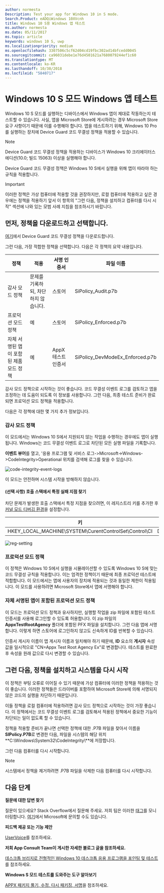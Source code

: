 ```yaml
---
author: normesta
Description: Test your app for Windows 10 in S mode.
Search.Product: eADQiWindows 10XVcnh
title: Windows 10 S용 Windows 앱 테스트
ms.author: normesta
ms.date: 05/11/2017
ms.topic: article
keywords: windows 10 S, uwp
ms.localizationpriority: medium
ms.openlocfilehash: 3307506c5cf62d04cd19fbc302ad14bfcedd0045
ms.sourcegitcommit: ca96031debe1e76d4501621a7680079244ef1c60
ms.translationtype: MT
ms.contentlocale: ko-KR
ms.lasthandoff: 10/30/2018
ms.locfileid: "5840717"
---
```

# <a name="test-your-windows-app-for-windows-10-in-s-mode"></a>Windows 10 S 모드 Windows 앱 테스트

Windows 10 S 모드를 실행하는 디바이스에서 Windows 앱이 제대로 작동하는지 테스트할 수 있습니다. 사실, 앱을 Microsoft Store에 게시하려는 경우 Microsoft Store 요구 사항이기 때문에 이를 수행해야 합니다. 앱을 테스트하기 위해, Windows 10 Pro를 실행하는 장치에 Device Guard 코드 무결성 정책을 적용할 수 있습니다.

> [!NOTE]
> Device Guard 코드 무결성 정책을 적용하는 디바이스가 Windows 10 크리에이터스 에디션(10.0; 빌드 15063) 이상을 실행해야 합니다.

Device Guard 코드 무결성 정책은 Windows 10 S에서 실행을 위해 앱이 따라야 하는 규칙을 적용합니다.

> [!IMPORTANT]
>이러한 정책은 가상 컴퓨터에 적용할 것을 권장하지만, 로컬 컴퓨터에 적용하고 싶은 경우에는 정책을 적용하기 앞서 이 항목의 "그런 다음, 정책을 설치하고 컴퓨터를 다시 시작" 섹션에 나와 있는 모범 사례 지침을 참조하시기 바랍니다.

<a id="choose-policy" />

## <a name="first-download-the-policies-and-then-choose-one"></a>먼저, 정책을 다운로드하고 선택합니다.

[여기](https://go.microsoft.com/fwlink/?linkid=849018)에서 Device Guard 코드 무결성 정책을 다운로드합니다.

그런 다음, 가장 적합한 정책을 선택합니다. 다음은 각 정책의 요약 내용입니다.

|정책 |적용 |서명 인증서 |파일 이름 |
|--|--|--|--|
|감사 모드 정책 |문제를 기록하되, 차단하지 않습니다. |스토어 |SiPolicy_Audit.p7b |
|프로덕션 모드 정책 |예 |스토어 |SiPolicy_Enforced.p7b |
|자체 서명된 앱이 포함된 제품 모드 정책 |예 |AppX 테스트 인증서  |SiPolicy_DevModeEx_Enforced.p7b |

감사 모드 정책으로 시작하는 것이 좋습니다. 코드 무결성 이벤트 로그를 검토하고 앱을 조정하는 데 도움이 되도록 이 정보를 사용합니다. 그런 다음, 최종 테스트 준비가 완료되면 프로덕션 모드 정책을 적용합니다.

다음은 각 정책에 대한 몇 가지 추가 정보입니다.

### <a name="audit-mode-policy"></a>감사 모드 정책
이 모드에서는 Windows 10 S에서 지원되지 않는 작업을 수행하는 경우에도 앱이 실행됩니다. Windows는 코드 무결성 이벤트 로그로 차단된 모든 실행 파일을 기록합니다.

**이벤트 뷰어**를 열고, '응용 프로그램 및 서비스 로그->Microsoft->Windows->CodeIntegrity>Operational 위치를 검색해 로그를 찾을 수 있습니다.

![code-integrity-event-logs](images/desktop-to-uwp/code-integrity-logs.png)

이 모드는 안전하며 시스템 시작을 방해하지 않습니다.

#### <a name="optional-find-specific-failure-points-in-the-call-stack"></a>(선택 사항) 호출 스택에서 특정 실패 지점 찾기
차단 문제가 발생한 호출 스택에서 특정 지점을 찾으려면, 이 레지스트리 키를 추가한 후 [커널 모드 디버깅 환경](https://docs.microsoft.com/windows-hardware/drivers/debugger/getting-started-with-windbg--kernel-mode-#span-idsetupakernel-modedebuggingspanspan-idsetupakernel-modedebuggingspanspan-idsetupakernel-modedebuggingspanset-up-a-kernel-mode-debugging)을 설정합니다.

|키|이름|유형|값|
|--|---|--|--|
|HKEY_LOCAL_MACHINE\SYSTEM\CurentControlSet\Control\CI| DebugFlags |REG_DWORD | 1 |


![reg-setting](images/desktop-to-uwp/ci-debug-setting.png)

### <a name="production-mode-policy"></a>프로덕션 모드 정책
이 정책은 Windows 10 S에서 실행을 시뮬레이션할 수 있도록 Windows 10 S에 맞는 코드 무결성 규칙을 적용합니다. 이는 엄격한 정책이기 때문에 최종 프로덕션 테스트에 적합합니다. 이 모드에서는 앱에 사용자의 장치에 적용되는 것과 동일한 제한이 적용됩니다. 이 모드를 사용하려면 Microsoft Store에서 앱에 서명해야 합니다.

### <a name="production-mode-policy-with-self-signed-apps"></a>자체 서명된 앱이 포함된 프로덕션 모드 정책
이 모드는 프로덕션 모드 정책과 유사하지만, 실행할 작업을 zip 파일에 포함된 테스트 인증서를 사용해 로그인할 수 있도록 허용합니다. 이 zip 파일의 **AppxTestRootAgency** 폴더에 포함된 PFX 파일을 설치합니다. 그런 다음 앱에 서명합니다. 이렇게 하면 스토어에 로그인하지 않고도 신속하게 ID를 반복할 수 있습니다.

인증서 게시자 이름이 앱 게시자 이름과 일치해야 하기 때문에, **ID** 요소의 **게시자** 속성 값을 일시적으로 "CN=Appx Test Root Agency Ex"로 변경합니다. 테스트를 완료한 후 속성을 원래 값으로 다시 변경할 수 있습니다.

## <a name="next-install-the-policy-and-restart-your-system"></a>그런 다음, 정책을 설치하고 시스템을 다시 시작

이 정책은 부팅 오류로 이어질 수 있기 때문에 가상 컴퓨터에 이러한 정책을 적용하는 것이 좋습니다. 이러한 정책들은 드라이버를 포함하여 Microsoft Store에 의해 서명되지 않은 코드의 실행을 차단하기 때문입니다.

이들 정책을 로컬 컴퓨터에 적용하려면 감사 모드 정책으로 시작하는 것이 가장 좋습니다. 이 정책에서는 코드 무결성 이벤트 로그를 검토해서 적용된 정책에서 중요한 기능이 차단되는 일이 없도록 할 수 있습니다.

정책을 적용할 준비가 끝나면 선택한 정책에 대한 .P7B 파일을 찾아서 이름을 **SIPolicy.P7B**로 변경한 다음, 파일을 시스템의 해당 위치 **C:\Windows\System32\CodeIntegrity\\**에 저장합니다.

그런 다음 컴퓨터를 다시 시작합니다.

>[!NOTE]
>시스템에서 정책을 제거하려면 .P7B 파일을 삭제한 다음 컴퓨터를 다시 시작합니다.

## <a name="next-steps"></a>다음 단계

**질문에 대한 답변 찾기**

질문이 있으세요? Stack Overflow에서 질문해 주세요. 저희 팀은 이러한 [태그](http://stackoverflow.com/questions/tagged/project-centennial+or+desktop-bridge)를 모니터링합니다. [여기](https://social.msdn.microsoft.com/Forums/en-US/home?filter=alltypes&sort=relevancedesc&searchTerm=%5BDesktop%20Converter%5D)에서 Microsoft에 문의할 수도 있습니다.

**피드백 제공 또는 기능 제안**

[UserVoice](https://wpdev.uservoice.com/forums/110705-universal-windows-platform/category/161895-desktop-bridge-centennial)를 참조하세요.

**저희 App Consult Team이 게시한 자세한 블로그 글을 참조하세요.**

[데스크톱 브리지로 전형적인 Windows 10 데스크톱 응용 프로그램을 포인팅 및 테스트](https://blogs.msdn.microsoft.com/appconsult/2017/06/15/porting-and-testing-your-classic-desktop-applications-on-windows-10-s-with-the-desktop-bridge/)를 참조하세요.

**Windows S 모드 테스트를 도와주는 도구 알아보기**

[APPX 패키지 풀기, 수정, 다시 패키징, 서명](https://blogs.msdn.microsoft.com/appconsult/2017/08/07/unpack-modify-repack-sign-appx/)을 참조하세요.
